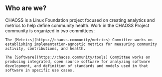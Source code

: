## Who are we?

CHAOSS is a Linux Foundation project focused on creating analytics and metrics to help define community health. Work in the CHAOSS Project community is organized in two committees:

    The [Metrics](https://chaoss.community/metrics) Committee works on establishing implementation-agnostic metrics for measuring community activity, contributions, and health.

    The [Software](https://chaoss.community/tools) Committee works on producing integrated, open source software for analyzing software development, and definition of standards and models used in that software in specific use cases.
